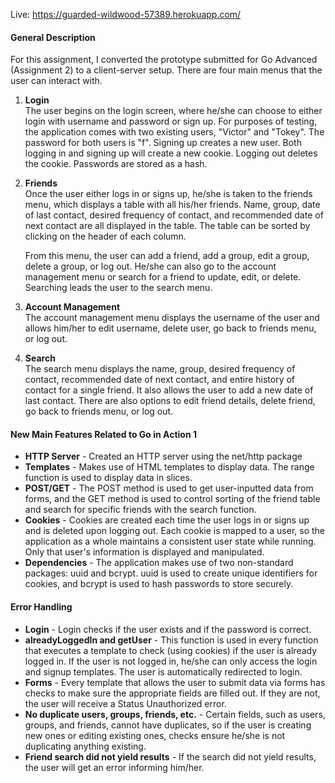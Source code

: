Live: https://guarded-wildwood-57389.herokuapp.com/

#### General Description

For this assignment, I converted the prototype submitted for Go Advanced (Assignment 2) to a client-server setup. There are four main menus that the user can interact with.

1.  **Login**  
    The user begins on the login screen, where he/she can choose to either login with username and password or sign up. For purposes of testing, the application comes with two existing users, "Victor" and "Tokey". The password for both users is "f". Signing up creates a new user. Both logging in and signing up will create a new cookie. Logging out deletes the cookie. Passwords are stored as a hash.

2.  **Friends**  
    Once the user either logs in or signs up, he/she is taken to the friends menu, which displays a table with all his/her friends. Name, group, date of last contact, desired frequency of contact, and recommended date of next contact are all displayed in the table. The table can be sorted by clicking on the header of each column.

    From this menu, the user can add a friend, add a group, edit a group, delete a group, or log out. He/she can also go to the account management menu or search for a friend to update, edit, or delete. Searching leads the user to the search menu.

3.  **Account Management**  
    The account management menu displays the username of the user and allows him/her to edit username, delete user, go back to friends menu, or log out.

4.  **Search**  
    The search menu displays the name, group, desired frequency of contact, recommended date of next contact, and entire history of contact for a single friend. It also allows the user to add a new date of last contact. There are also options to edit friend details, delete friend, go back to friends menu, or log out.

#### New Main Features Related to Go in Action 1

- **HTTP Server** - Created an HTTP server using the net/http package
- **Templates** - Makes use of HTML templates to display data. The range function is used to display data in slices.
- **POST/GET** - The POST method is used to get user-inputted data from forms, and the GET method is used to control sorting of the friend table and search for specific friends with the search function.
- **Cookies** - Cookies are created each time the user logs in or signs up and is deleted upon logging out. Each cookie is mapped to a user, so the application as a whole maintains a consistent user state while running. Only that user's information is displayed and manipulated.
- **Dependencies** - The application makes use of two non-standard packages: uuid and bcrypt. uuid is used to create unique identifiers for cookies, and bcrypt is used to hash passwords to store securely.

#### Error Handling

- **Login** - Login checks if the user exists and if the password is correct.
- **alreadyLoggedIn and getUser** - This function is used in every function that executes a template to check (using cookies) if the user is already logged in. If the user is not logged in, he/she can only access the login and signup templates. The user is automatically redirected to login.
- **Forms** - Every template that allows the user to submit data via forms has checks to make sure the appropriate fields are filled out. If they are not, the user will receive a Status Unauthorized error.
- **No duplicate users, groups, friends, etc.** - Certain fields, such as users, groups, and friends, cannot have duplicates, so if the user is creating new ones or editing existing ones, checks ensure he/she is not duplicating anything existing.
- **Friend search did not yield results** - If the search did not yield results, the user will get an error informing him/her.
